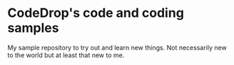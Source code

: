 # CodeDrop's code and coding samples

My sample repository to try out and learn new things. Not necessarily new to the world but at least that new to me.
